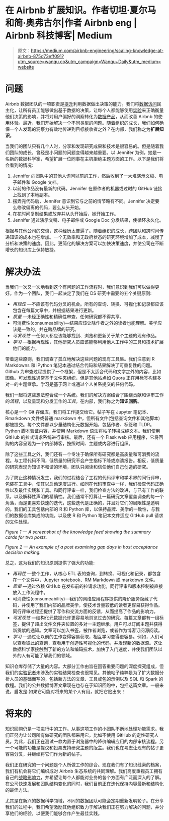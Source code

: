 # 在 Airbnb 扩展知识。作者切坦·夏尔马和简·奥弗古尔|作者 Airbnb eng | Airbnb 科技博客| Medium

> 原文：<https://medium.com/airbnb-engineering/scaling-knowledge-at-airbnb-875d73eff091?utm_source=wanqu.co&utm_campaign=Wanqu+Daily&utm_medium=website>

# **问题**

Airbnb 数据团队的一项职责是[提升](http://nerds.airbnb.com/scaling-data-science/)利用数据做出决策的能力。我们将[数据访问](http://airbnb.io/airpal/)民主化，让所有员工能够做出基于数据的决策，让每个人都能够使用[实验](http://nerds.airbnb.com/experiment-reporting-framework/)来正确衡量他们决策的影响，并将对用户偏好的洞察转化为[数据产品](http://nerds.airbnb.com/airbnb-machine-learning/)，从而改善 Airbnb 的使用体验。最近，我们开始解决一个不同类型的问题。随着组织的成长，我们如何确保一个人发现的洞察力有效地传递到目标接收者之外？在内部，我们称之为**扩展知识**。

当我们的团队只有几个人时，分享和发现研究成果和技术是很容易的。但是随着我们团队的成长，曾经是小问题的问题变得越来越重要。以 Jennifer 为例，她是一名新的数据科学家，希望扩展一位同事在主机拒绝主题方面的工作。以下是我们将会看到的情况:

1.  Jennifer 向团队中的其他人询问以前的工作，然后收到了一大堆演示文稿、电子邮件和 Google 文档。
2.  以前的作品没有最新的代码。Jennifer 在原作者的机器或过时的 GitHub 链接上找到了本地副本。
3.  摆弄完代码后，Jennifer 意识到它与之前的情节略有不同。Jennifer 决定要么修改偏离的代码，要么从头开始。
4.  在花时间复制结果或放弃并从头开始后，她开始工作。
5.  Jennifer 通过演示文稿、电子邮件或 Google Doc 分发结果，使循环永久化。

根据与其他公司的交谈，这种经历太普遍了。随着组织的成长，跨团队和跨时间传递知识的成本也在增加。一个无效率和无政府状态的研究环境增加了成本，减慢了分析和决策的速度。因此，更简化的解决方案可以加快决策速度，并使公司在不断增长的知识库上保持敏捷。

# 解决办法

当我们一次又一次地看到这个有问题的工作流程时，我们意识到我们可以做得更好。作为一个团队，我们一起决定了我们在 DS 研究中需要的五个关键原则:

*   *再现性* —不应该有代码分叉的机会。所有的查询、转换、可视化和记录都应该包含在每篇文章中，并根据结果进行更新。
*   *质量* —未经正确性和精确性审查，任何研究都不得共享。
*   可消费性(consumeability)—结果应该让除作者之外的读者也能理解。美学应该是一致的，并在跨品牌的研究。
*   *可发现性* —任何人都应该能够找到、浏览和更新关于某个主题的现有作品。
*   *学习* —根据再现性，其他研究人员应该能够利用他人工作中的工具和技术扩展他们的能力。

带着这些原则，我们调查了孤立地解决这些问题的现有工具集。我们注意到 R Markdowns 和 iPython 笔记本通过结合代码和结果解决了可重复性的问题。Github 为审查过程提供了一个框架，但是不太适合代码和文字之外的内容，比如图像。可发现性通常基于文件夹组织，但是其他站点如 Quora 正在用标签构建多对一的主题继承。学习是基于网上或通过个人关系提交的任何代码。

我们一起将这些想法整合成一个系统。我们的解决方案结合了围绕贡献和评审工作的*流程*，以及呈现和分发工作的*工具*。在内部，我们称之为**知识回购**。



核心是一个 Git 存储库，我们将工作提交给它。帖子写在 Jupyter 笔记本、Rmarkdown 文件或普通 markdown 中，但所有文件(包括查询文件和其他脚本)都被提交。每个文件都以少量结构化元数据开始，包括作者、标签和 TLDR。Python 脚本验证内容，并使用 Markdown 语法将帖子转换成纯文本。我们使用 GitHub 的拉式请求系统进行审核。最后，还有一个 Flask web 应用程序，它将回购的内容呈现为一个内部博客，按照时间、主题或内容进行组织。

除了这些工具之外，我们还有一个专注于确保所有研究都是高质量和可消费的流程。与工程代码不同，低质量的研究不会产生指标下降或崩溃报告。相反，低质量的研究表现为知识不和谐的环境，团队只阅读和信任他们自己创造的研究。

为了防止这种情况发生，我们的过程结合了工程的代码评审和学术界的同行评审，包装在工具中，使其以启动速度进行。如同在代码审查中一样，我们检查代码正确性以及最佳实践和工具。和同行评审一样，我们检查方法的改进，与已有工作的联系，以及解释性声明的精确性。我们通常不打算让一篇研究文章覆盖调查的每一个角落，而是更喜欢快速的迭代，这些迭代是正确的，并且对它们的局限性是透明的。我们的工具包括内部的 R 和 Python 库，以保持品牌、美学的一致性，与我们的数据仓库集成的功能，以及使 R 和 Python 笔记本文件适应 GitHub pull 请求的文件处理。



*Figure 1 — A screenshot of the knowledge feed showing the summary cards for two posts.*





*Figure 2 — An example of a post examining gap days in host acceptance decision making.*



总之，这为我们的知识原则提供了强大的功能:

*   *再现性* —整个工作，从核心 ETL 表的查询，到转换、可视化和记录，都包含在一个文件中，Jupyter notebook、RM Markdown 或 markdown 文件。
*   *质量* —通过依赖 GitHub 在发布前的拉请求功能，同行评审和版本控制被直接放入工作流程中。
*   可消费性(consumeability)—我们的网络应用程序提供的降价服务隐藏了代码，并使用了我们内部的品牌美学，使技术含量较低的读者更容易获得作品。同行评审过程还提供了写作和交流方面的反馈，从而提高了作品的影响力。
*   *可发现性* —结构化元数据允许更容易地浏览过去的研究。每篇文章都有一组标签，提供了超出文件文件夹位置的多对一主题继承。用户可以订阅主题并获得新贡献的通知。文章可以加入书签，被作者浏览，或者作为博客订阅源阅读。
*   *学习* —通过让以前的工作变得容易获取，相互学习变得更容易。例如，人们可以查看彼此的查询，查看用于创造性可视化的代码，并发现新的数据源。这让数据科学家接触到了新的方法和编码技术，加快了入门速度，并使我们团队以外的人有可能了解我们的领域。

知识仓库存储了大量的内容。大部分工作由旨在回答重要问题的深度探究组成，但我们的[实验记者](http://nerds.airbnb.com/experiment-reporting-framework/)未涉及的实验结果检查也很常见。其他帖子纯粹是为了扩大数据分析人员的基础而写的，包括新方法的文章、工具或包的示例以及 SQL 和 Spark 的教程。我们的公共数据博客文章现在也存在于知识回购中，包括这篇文章。一般来说，启发是:如果它可能对将来的某个人有用，就把它贴出来！

# 将来的

知识回购仍是一项进行中的工作。从事这项工作的小团队不断地处理功能需求。我们正努力让公司所有做研究的团队都采用它，比如不使用 GitHub 的定性研究人员。为此，我们正在测试一款内置于浏览器中的降价编辑应用的内部审核流程。另一个可能的功能是提议和投票支持研究主题的版主。我们也在考虑让现有的帖子更容易分叉，并继续将它们作为新的帖子。

我们正在研究的一个问题是个人所做工作的综合。现在我们有了知识线索的档案，我们有机会将它们编织成对 Airbnb 生态系统的共同理解。我们高度重视员工拥有自己的[战略影响力](http://nerds.airbnb.com/engineering-culture-airbnb/)，并希望让每个人都能对业务的各个方面有广泛而深入的了解。在公司快速发展和团队结构变化的同时，我们目前正在迭代保持内容最新和结构化的最佳方法。

尤其是在新兴的数据科学领域，不同的数据团队可能会定期重新发明轮子。在分享我们的过程中，我们希望激励其他组织致力于解决我们正在努力解决的问题，并分享他们的经验，以便我们能够合作产生最佳实践。


